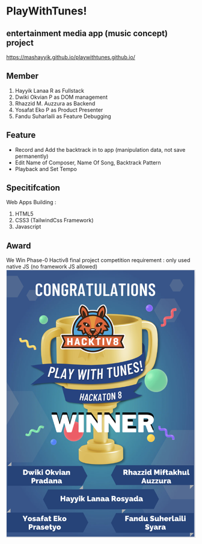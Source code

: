 # PlayWithTunes!

## entertainment media app (music concept) project
https://mashayyik.github.io/playwithtunes.github.io/


## Member
1. Hayyik Lanaa R as Fullstack
2. Dwiki Okvian P as DOM management
3. Rhazzid M. Auzzura as Backend
4. Yosafat Eko P as Product Presenter
5. Fandu Suharlaili as Feature Debugging

## Feature
- Record and Add the backtrack in to app (manipulation data, not save permanently)
- Edit Name of Composer, Name Of Song, Backtrack Pattern
- Playback and Set Tempo


## Specitifcation
Web Apps Building :
1. HTML5
2. CSS3 (TailwindCss Framework)
3. Javascript

## Award
We Win Phase-0 Hactiv8 final project competition
requirement : only used native JS (no framework JS allowed)
![Awars](awards.png)